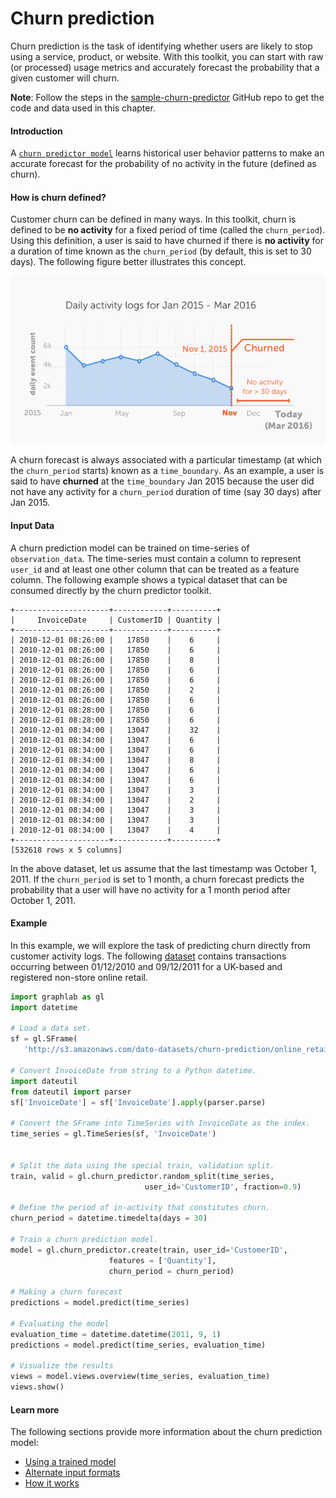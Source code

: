 <script src="../dato/js/recview.js"></script>
# Churn prediction

Churn prediction is the task of identifying whether users are likely to stop
using a service, product, or website. With this toolkit, you can start with raw
(or processed) usage metrics and accurately forecast the probability that a
given customer will churn.

**Note**: Follow the steps in the [sample-churn-predictor](https://github.com/dato-code/sample-churn-predictor)
GitHub repo to get the code and data used in this chapter.

#### Introduction

A [`churn predictor
model`](https://dato.com/products/create/docs/generated/graphlab.toolkits.churn_predictor.create.html)
learns historical user behavior patterns to make an accurate forecast for the
probability of no activity in the future (defined as churn).

#### How is churn defined?

Customer churn can be defined in many ways. In this toolkit, churn is defined
to be **no activity** for a fixed period of time (called the `churn_period`).
Using this definition, a user is said to have churned if there is **no
activity** for a duration of time known as the `churn_period` (by default, this
is set to 30 days). The following figure better illustrates this concept.

![churn-illustration](images/churn-illustration.png)

A churn forecast is always associated with a particular timestamp (at which the
`churn_period` starts) known as a `time_boundary`.  As an example, a user is
said to have **churned** at the `time_boundary` Jan 2015 because the user did
not have any activity for a `churn_period` duration of time (say 30 days) after
Jan 2015.


#### Input Data

A churn prediction model can be trained on time-series of `observation_data`.
The time-series must contain a column to represent `user_id` and at least one
other column that can be treated as a feature column. The following example
shows a typical dataset that can be consumed directly by the churn predictor
toolkit.


```no-highlight
+---------------------+------------+----------+
|     InvoiceDate     | CustomerID | Quantity |
+---------------------+------------+----------+
| 2010-12-01 08:26:00 |   17850    |    6     |
| 2010-12-01 08:26:00 |   17850    |    6     |
| 2010-12-01 08:26:00 |   17850    |    8     |
| 2010-12-01 08:26:00 |   17850    |    6     |
| 2010-12-01 08:26:00 |   17850    |    6     |
| 2010-12-01 08:26:00 |   17850    |    2     |
| 2010-12-01 08:26:00 |   17850    |    6     |
| 2010-12-01 08:28:00 |   17850    |    6     |
| 2010-12-01 08:28:00 |   17850    |    6     |
| 2010-12-01 08:34:00 |   13047    |    32    |
| 2010-12-01 08:34:00 |   13047    |    6     |
| 2010-12-01 08:34:00 |   13047    |    6     |
| 2010-12-01 08:34:00 |   13047    |    8     |
| 2010-12-01 08:34:00 |   13047    |    6     |
| 2010-12-01 08:34:00 |   13047    |    6     |
| 2010-12-01 08:34:00 |   13047    |    3     |
| 2010-12-01 08:34:00 |   13047    |    2     |
| 2010-12-01 08:34:00 |   13047    |    3     |
| 2010-12-01 08:34:00 |   13047    |    3     |
| 2010-12-01 08:34:00 |   13047    |    4     |
+---------------------+------------+----------+
[532618 rows x 5 columns]
```

In the above dataset, let us assume that the last timestamp was October 1,
2011. If the `churn_period` is set to 1 month, a churn forecast predicts the
probability that a user will have no activity for a 1 month period after
October 1, 2011.


#### Example

In this example, we will explore the task of predicting churn directly from
customer activity logs. The following
[dataset](http://archive.ics.uci.edu/ml/datasets/Online+Retail) contains
transactions occurring between 01/12/2010 and 09/12/2011 for a UK-based and
registered non-store online retail.


```python
import graphlab as gl
import datetime

# Load a data set.
sf = gl.SFrame(
   'http://s3.amazonaws.com/dato-datasets/churn-prediction/online_retail.csv')

# Convert InvoiceDate from string to a Python datetime.
import dateutil
from dateutil import parser
sf['InvoiceDate'] = sf['InvoiceDate'].apply(parser.parse)

# Convert the SFrame into TimeSeries with InvoiceDate as the index.
time_series = gl.TimeSeries(sf, 'InvoiceDate')


# Split the data using the special train, validation split.
train, valid = gl.churn_predictor.random_split(time_series,
                              user_id='CustomerID', fraction=0.9)

# Define the period of in-activity that constitutes churn.
churn_period = datetime.timedelta(days = 30)

# Train a churn prediction model.
model = gl.churn_predictor.create(train, user_id='CustomerID',
                      features = ['Quantity'],
                      churn_period = churn_period)

# Making a churn forecast
predictions = model.predict(time_series)

# Evaluating the model
evaluation_time = datetime.datetime(2011, 9, 1)
predictions = model.predict(time_series, evaluation_time)

# Visualize the results
views = model.views.overview(time_series, evaluation_time)
views.show()
```

#### Learn more

The following sections provide more information about the churn prediction model:
- [Using a trained model](using-a-trained-model.md)
- [Alternate input formats](alternate-input-formats.md)
- [How it works](how-it-works.md)

